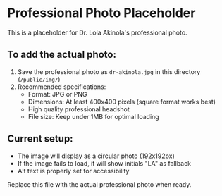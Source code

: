 # Professional Photo Placeholder

This is a placeholder for Dr. Lola Akinola's professional photo.

## To add the actual photo:

1. Save the professional photo as `dr-akinola.jpg` in this directory (`/public/img/`)
2. Recommended specifications:
    - Format: JPG or PNG
    - Dimensions: At least 400x400 pixels (square format works best)
    - High quality professional headshot
    - File size: Keep under 1MB for optimal loading

## Current setup:

- The image will display as a circular photo (192x192px)
- If the image fails to load, it will show initials "LA" as fallback
- Alt text is properly set for accessibility

Replace this file with the actual professional photo when ready.
